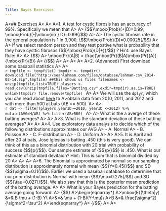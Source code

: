```yaml
---
Title: Bayes Exercises
---
```


A>## Exercises
A>
A>
A>1. A test for cystic fibrosis has an accuracy of 99%. Specifically we mean that 
A>
A>    {$$}\mbox{Prob}(+|D)=0.99, \mbox{Prob}(-|\mbox{no } D)=0.99{/$$}
A>
A>    The cystic fibrosis rate in the general population is 1 in 3,900, {$$}\mbox{Prob}(D)=0.00025{/$$}
A>
A>    If we select random person and they test postive what is probability that they have cysttic fibrosos {$$}\mbox{Prob}(D|+){/$$} ? Hint: use Bayes Rule: 
A>
A>    {$$}
A>    \mbox{Pr}(A|B)  =  \frac{\mbox{Pr}(B|A)\mbox{Pr}(A)}{\mbox{Pr}(B)}
A>    {/$$}
A>
A>
A>
A>
A>2. (Advanced) First download some basaball statistics
A>
A>    
    ```r
    tmpfile <- tempfile()
    tmpdir <- tempdir()
    download.file("http://seanlahman.com/files/database/lahman-csv_2014-02-14.zip",tmpfile)
    ##this shows us files
    filenames <- unzip(tmpfile,list=TRUE)
    players <- read.csv(unzip(tmpfile,files="Batting.csv",exdir=tmpdir),as.is=TRUE)
    unlink(tmpdir)
    file.remove(tmpfile)
    ```
A>
A>    We will use the `dplyr`, which you can read about  [here](http://cran.rstudio.com/web/packages/dplyr/vignettes/introduction.html) to 
A>obtain data from 2010, 2011, and 2012 and with more than 500 at bats (AB >= 500).
A>
A>    
    ```r
    dat <- filter(players,yearID>=2010, yearID <=2012) %>% mutate(AVG=H/AB) %>% filter(AB>500)
    ```
A>
A>    What is the a averge of these batting averges?
A>
A>
A>3. What is the standard deviation of these batting averages?
A>
A>
A>4. Use exploratory data analysis to decide which of the following distributions approximates our AVG
A>    - A. Normal
A>    - B. Poisson
A>    - C. F-distribution
A>    - D. Uniform
A>
A>
A>5. It is April and after 20 at bats, Jose Iglesias is batting .450 (this is very good). We can think of this as a binomial distribution with 20 trial with probability of success {$$}p{/$$}. Our sample estimate of {$$}p{/$$} is .450. What is our estimate of standard devitaion? Hint: This is sum that is binomial divided by 20
A>
A>
A>
A>6. The Binomial is approximated by normal so our sampling distribution is approximately normal wih mean {$$}Y=0.45{/$$} and SD {$$}\sigma=0.11{/$$}. Earlier we used a baseball database to determine that our prior distribution is Normal with mean {$$}\mu=0.275{/$$} and SD {$$}\tau=0.027{/$$}. We also saw that this is the posterior mean prediction of the batting average. 
A>
A>    What is your Bayes prediction for the batting average going forward.
A>    {$$}
A>\begin{eqnarray*}
A>\mbox{E}(\theta|y) &=& B \mu + (1-B) Y\\
A>&=& \mu + (1-B)(Y-\mu)\\
A>B &=& \frac{\sigma^2}{\sigma^2+\tau^2}
A>\end{eqnarray*}
A>    {/$$}
A>
A>
